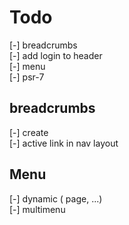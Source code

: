 # Todo

[-] breadcrumbs  
[-] add login to header  
[-] menu  
[-] psr-7  

## breadcrumbs

[-] create  
[-] active link in nav layout  

## Menu

[-] dynamic ( page, ...)  
[-] multimenu  
